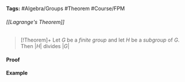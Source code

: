 **Tags:** #Algebra/Groups #Theorem #Course/FPM 
###### [[Lagrange's Theorem]]
> [!Theorem]+
> Let $G$ be a *finite group* and let $H$ be a *subgroup* of $G$. Then $\lvert H \rvert$ divides $\lvert G \rvert$

#### Proof

#### Example